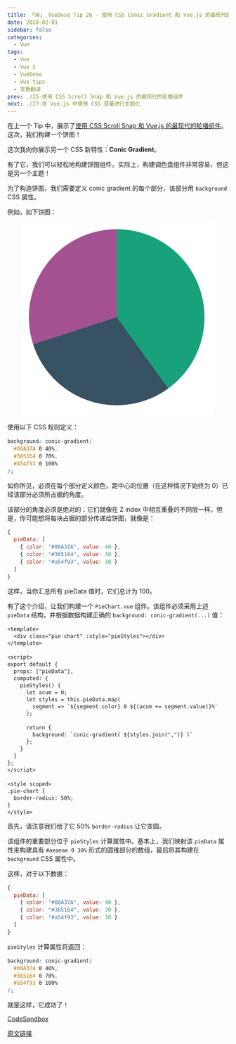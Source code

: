 ```yaml
---
title: 「译」 VueDose Tip 26 - 使用 CSS Conic Gradient 和 Vue.js 的最现代的饼图组件
date: 2020-02-01
sidebar: false
categories:
  - Vue
tags:
  - Vue
  - Vue 2
  - VueDose
  - Vue tips
  - 文章翻译
prev: ./25-使用 CSS Scroll Snap 和 Vue.js 的最现代的轮播组件
next: ./27-在 Vue.js 中使用 CSS 变量进行主题化
---
```


在上一个 Tip 中，展示了[使用 CSS Scroll Snap 和 Vue.js 的最现代的轮播组件](/articles/Vue/VueDose/25-使用%20CSS%20Scroll%20Snap%20和%20Vue.js%20的最现代的轮播组件)。这次，我们构建一个饼图！

这次我向你展示另一个 CSS 新特性：**Conic Gradient**。

有了它，我们可以轻松地构建饼图组件。实际上，构建调色盘组件非常容易，但这是另一个主题！

为了构造饼图，我们需要定义 conic gradient 的每个部分，该部分用 `background` CSS 属性。

例如，如下饼图：

<p align="center">
  <img src="./images/piechart.png" alt="piechart" >
</p>

使用以下 CSS 规则定义：

```css
background: conic-gradient(
  #00A37A 0 40%,
  #365164 0 70%,
  #A54f93 0 100%
);
```

如你所见，必须在每个部分定义颜色，距中心的位置（在这种情况下始终为 0）已经该部分必须所占据的角度。

该部分的角度必须是绝对的：它们就像在 Z index 中相互重叠的不同层一样。但是，你可能想将每块占据的部分传递给饼图，就像是：

```js
{
  pieData: [
    { color: "#00A37A", value: 40 },
    { color: "#365164", value: 30 },
    { color: "#a54f93", value: 30 }
  ]
}
```

这样，当你汇总所有 pieData 值时，它们总计为 100。

有了这个介绍，让我们构建一个 `PieChart.vue` 组件。该组件必须采用上述 `pieData` 结构，并根据数据构建正确的 `background: conic-gradient(...)` 值：

```vue
<template>
  <div class="pie-chart" :style="pieStyles"></div>
</template>

<script>
export default {
  props: ["pieData"],
  computed: {
    pieStyles() {
      let acum = 0;
      let styles = this.pieData.map(
        segment => `${segment.color} 0 ${(acum += segment.value)}%`
      );

      return {
        background: `conic-gradient( ${styles.join(",")} )`
      };
    }
  }
};
</script>

<style scoped>
.pie-chart {
  border-radius: 50%;
}
</style>
```

首先，请注意我们给了它 50% `border-radius` 让它变圆。

该组件的重要部分位于 `pieStyles` 计算属性中。基本上，我们映射该 `pieData` 属性来构建具有 `#aeaeae 0 30%` 形式的圆锥部分的数组，最后将其构建在 `background` CSS 属性中。

这样，对于以下数据：

```js
{
  pieData: [
    { color: "#00A37A", value: 40 },
    { color: "#365164", value: 30 },
    { color: "#a54f93", value: 30 }
  ]
}
```

`pieStyles` 计算属性将返回：

```css
background: conic-gradient(
  #00A37A 0 40%,
  #365164 0 70%,
  #a54f93 0 100%
);
```

就是这样，它成功了！

[CodeSandbox](https://codesandbox.io/s/piechart-component-example-iv1yu)

[原文链接](https://vuedose.tips/tips/the-most-modern-pie-chart-component-using-css-conic-gradient-and-vue-js)
